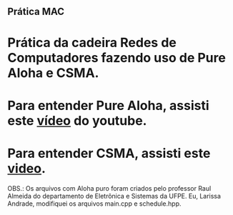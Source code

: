 ## Prática MAC
# Prática da cadeira Redes de Computadores fazendo uso de Pure Aloha e CSMA.


# Para entender Pure Aloha, assisti este [vídeo](https://www.youtube.com/watch?v=j4-r0e7DjqY) do youtube.

# Para entender CSMA, assisti este [video](https://www.youtube.com/watch?v=iKn0GzF5-IU).

OBS.: Os arquivos com Aloha puro foram criados pelo professor Raul Almeida do departamento de Eletrônica e Sistemas da UFPE. Eu, Larissa Andrade, modifiquei os arquivos main.cpp e schedule.hpp.
